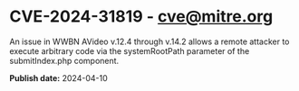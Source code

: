 # CVE-2024-31819 - cve@mitre.org

An issue in WWBN AVideo v.12.4 through v.14.2 allows a remote attacker to execute arbitrary code via the systemRootPath parameter of the submitIndex.php component.

**Publish date:** 2024-04-10
